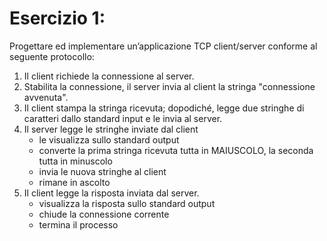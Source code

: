# Esercizio 1:

Progettare ed implementare un’applicazione TCP client/server conforme al seguente protocollo:

1. Il client richiede la connessione al server.
2. Stabilita la connessione, il server invia al client la stringa "connessione avvenuta".
3. Il client stampa la stringa ricevuta; dopodiché, legge due stringhe di caratteri dallo standard input e le invia al server.
4. Il server legge le stringhe inviate dal client
	- le visualizza sullo standard output
	- converte la prima stringa ricevuta tutta in MAIUSCOLO, la seconda tutta in minuscolo
	- invia le nuova stringhe al client
	- rimane in ascolto
5. Il client legge la risposta inviata dal server.
	- visualizza la risposta sullo standard output
	- chiude la connessione corrente
	- termina il processo